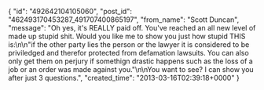  {
   "id": "492642104105060",
   "post_id": "462493170453287_491707400865197",
   "from_name": "Scott Duncan",
   "message": "Oh yes, it's REALLY paid off. You've reached an all new level of made up stupid shit. Would you like me to show you just how stupid THIS is:\n\n\"if the other party lies the person or the lawyer it is considered to be priviledged and therefor protected from defamation lawsuits. You can also only get them on perjury if somethign drastic happens such as the loss of a job or an order was made against you.\"\n\nYou want to see? I can show you after just 3 questions.",
   "created_time": "2013-03-16T02:39:18+0000"
 }
